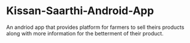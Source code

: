 # Kissan-Saarthi-Android-App
An andriod app that provides platform for farmers to sell theirs products along with more information for the betterment of their product.
